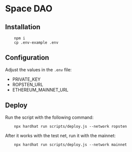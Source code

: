 # Space DAO


## Installation

```shell
    npm i
    cp .env-example .env
```

## Configuration

Adjust the values in the `.env` file:

- PRIVATE_KEY 
- ROPSTEN_URL
- ETHEREUM_MAINNET_URL


## Deploy

Run the script with the following command:

```shell
    npx hardhat run scripts/deploy.js --network ropsten
```

After it works with the test net, run it with the mainnet:

```shell
    npx hardhat run scripts/deploy.js --network mainnet
```
